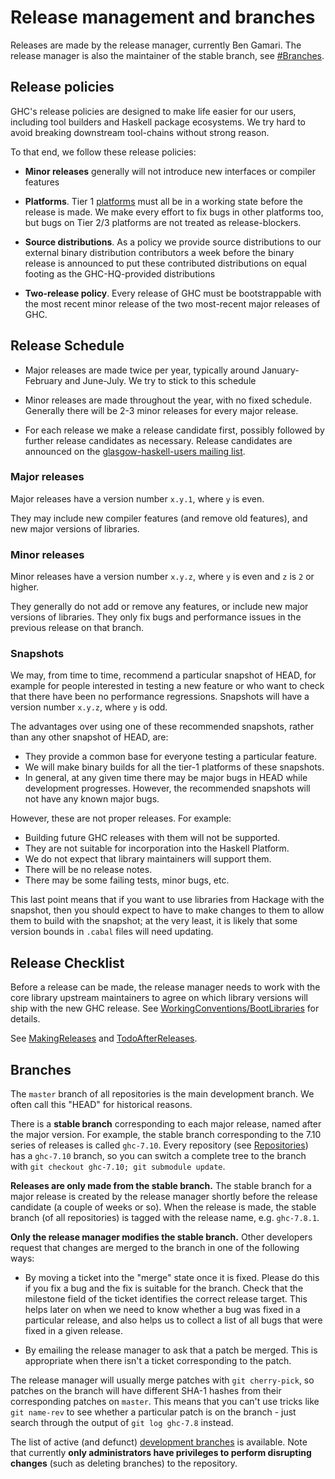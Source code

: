 # Release management and branches



Releases are made by the release manager, currently Ben Gamari. The release manager is also the maintainer of the stable branch, see [\#Branches](working-conventions/releases#ranches).


## Release policies



GHC's release policies are designed to make life easier for our users, including tool builders and Haskell package ecosystems. We try hard to avoid breaking downstream tool-chains without strong reason. 



To that end, we follow these release policies:


- **Minor releases** generally will not introduce new interfaces or compiler features

- **Platforms**.  Tier 1 [platforms](platforms) must all be in a working state before the release is made.  We make every effort to fix bugs in other platforms too, but bugs on Tier 2/3 platforms are not treated as release-blockers.

- **Source distributions**.  As a policy we provide source distributions to our external binary distribution contributors a week before the binary release is announced to put these contributed distributions on equal footing as the GHC-HQ-provided distributions

- **Two-release policy**.  Every release of GHC must be bootstrappable with the most recent minor release of the two most-recent major releases of GHC.

## Release Schedule


- Major releases are made twice per year, typically around January-February and June-July. We try to stick to this schedule

- Minor releases are made throughout the year, with no fixed schedule.  Generally there will be 2-3 minor releases for every major release.

- For each release we make a release candidate first, possibly followed by further release candidates as necessary.  Release candidates are announced on the [
  glasgow-haskell-users mailing list](http://www.haskell.org/mailman/listinfo/glasgow-haskell-users).

### Major releases



Major releases have a version number `x.y.1`, where `y` is even.



They may include new compiler features (and remove old features), and new major versions of libraries.


### Minor releases



Minor releases have a version number `x.y.z`, where `y` is even and `z` is `2` or higher.



They generally do not add or remove any features, or include new major versions of libraries. They only fix bugs and performance issues in the previous release on that branch.


### Snapshots



We may, from time to time, recommend a particular snapshot of HEAD, for example for people interested in testing a new feature or who want to check that there have been no performance regressions. Snapshots will have a version number `x.y.z`, where `y` is odd.



The advantages over using one of these recommended snapshots, rather than any other snapshot of HEAD, are:


- They provide a common base for everyone testing a particular feature.
- We will make binary builds for all the tier-1 platforms of these snapshots.
- In general, at any given time there may be major bugs in HEAD while development progresses. However, the recommended snapshots will not have any known major bugs.


However, these are not proper releases. For example:


- Building future GHC releases with them will not be supported.
- They are not suitable for incorporation into the Haskell Platform.
- We do not expect that library maintainers will support them.
- There will be no release notes.
- There may be some failing tests, minor bugs, etc.


This last point means that if you want to use libraries from Hackage with the snapshot, then you should expect to have to make changes to them to allow them to build with the snapshot; at the very least, it is likely that some version bounds in `.cabal` files will need updating.


## Release Checklist



Before a release can be made, the release manager needs to work with the core library upstream maintainers to agree on which library versions will ship with the new GHC release. See [WorkingConventions/BootLibraries](working-conventions/boot-libraries) for details.



See [MakingReleases](making-releases) and [TodoAfterReleases](todo-after-releases).


## Branches



The `master` branch of all repositories is the main development branch.  We often call this "HEAD" for historical reasons.



There is a **stable branch** corresponding to each major release, named after the major version.  For example, the stable branch corresponding to the 7.10 series of releases is called `ghc-7.10`.  Every repository (see [Repositories](working-conventions/repositories)) has a `ghc-7.10` branch, so you can switch a complete tree to the branch with `git checkout ghc-7.10; git submodule update`.



**Releases are only made from the stable branch.**  The stable branch for a major release is created by the release manager shortly before the release candidate (a couple of weeks or so).  When the release is made, the stable branch (of all repositories) is tagged with the release name, e.g. `ghc-7.8.1`.



**Only the release manager modifies the stable branch.**  Other developers request that changes are merged to the branch in one of the following ways:


- By moving a ticket into the "merge" state once it is fixed.  Please do this if you fix a bug and the fix is suitable for the branch.  Check that the milestone field of the ticket identifies the correct release target. This helps later on when we need to know whether a bug was fixed in a particular release, and also helps us to collect a list of all bugs that were fixed in a given release.

- By emailing the release manager to ask that a patch be merged.  This is appropriate when there isn't a ticket corresponding to the patch.


The release manager will usually merge patches with `git cherry-pick`, so patches on the branch will have different SHA-1 hashes from their corresponding patches on `master`.  This means that you can't use tricks like `git name-rev` to see whether a particular patch is on the branch - just search through the output of `git log ghc-7.8` instead.



The list of active (and defunct) [development branches](active-branches) is available. Note that currently **only administrators have privileges to perform disrupting changes** (such as deleting branches) to the repository.


